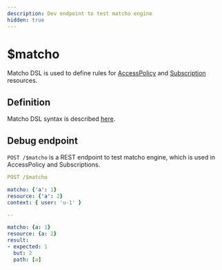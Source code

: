 ```yaml
---
description: Dev endpoint to test matcho engine
hidden: true
---
```


# $matcho

Matcho DSL is used to define rules for [AccessPolicy](../modules/security-and-access-control/security/access-control.md) and [Subscription](../modules/topic-based-subscriptions/subscriptions-1.md#trigger-format) resources.

## Definition

Matcho DSL syntax is described [here](../modules/security-and-access-control/security/evaluation-engines.md#matcho).

## Debug endpoint

`POST /$matcho` is a REST endpoint to test matcho engine, which is used in AccessPolicy and Subscriptions.

```yaml
POST /$matcho

matcho: {'a': 1}
resource: {'a': 2}
context: { user: 'u-1' }

-- 

matcho: {a: 1}
resource: {a: 2}
result:
- expected: 1
  but: 2
  path: [a]
```
